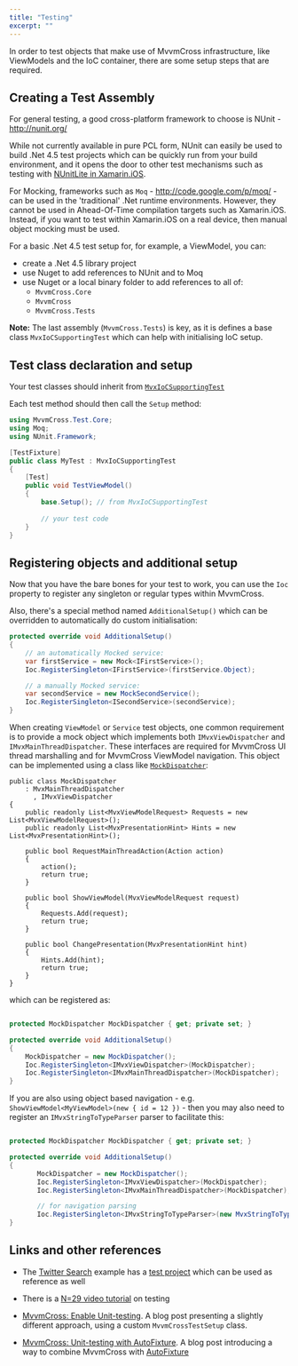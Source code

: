 ```yaml
---
title: "Testing"
excerpt: ""
---
```

In order to test objects that make use of MvvmCross infrastructure, like ViewModels and the IoC container, there are some setup steps that are required. 

## Creating a Test Assembly

For general testing, a good cross-platform framework to choose is NUnit - http://nunit.org/

While not currently available in pure PCL form, NUnit can easily be used to build .Net 4.5 test projects which can be quickly run from your build environment, and it opens the door to other test mechanisms such as testing with [NUnitLite in Xamarin.iOS](http://docs.xamarin.com/guides/ios/deployment,_testing,_and_metrics/touch.unit).

For Mocking, frameworks such as `Moq` - http://code.google.com/p/moq/ - can be used in the 'traditional' .Net runtime environments. However, they cannot be used in Ahead-Of-Time compilation targets such as Xamarin.iOS. Instead, if you want to test within Xamarin.iOS on a real device, then manual object mocking must be used.

For a basic .Net 4.5 test setup for, for example, a ViewModel, you can:

- create a .Net 4.5 library project
- use Nuget to add references to NUnit and to Moq
- use Nuget or a local binary folder to add references to all of:
  * `MvvmCross.Core`
  * `MvvmCross`
  * `MvvmCross.Tests`

**Note:** The last assembly (`MvvmCross.Tests`) is key, as it is defines a base class `MvxIoCSupportingTest` which can help with initialising IoC setup. 

## Test class declaration and setup

Your test classes should inherit from [`MvxIoCSupportingTest`](https://github.com/slodge/MvvmCross/blob/v3/Cirrious/Test/Cirrious.MvvmCross.Test.Core/MvxIoCSupportingTest.cs)

Each test method should then call the `Setup` method:

```csharp
using MvvmCross.Test.Core;
using Moq;
using NUnit.Framework;

[TestFixture]
public class MyTest : MvxIoCSupportingTest
{
    [Test]
	public void TestViewModel()
	{
		base.Setup(); // from MvxIoCSupportingTest
        
        // your test code
	}
}
```

## Registering objects and additional setup

Now that you have the bare bones for your test to work, you can use the `Ioc` property to register any singleton or regular types within MvvmCross. 

Also, there's a special method named `AdditionalSetup()` which can be overridden to automatically do custom initialisation: 

```csharp
protected override void AdditionalSetup() 
{
    // an automatically Mocked service:
    var firstService = new Mock<IFirstService>();
    Ioc.RegisterSingleton<IFirstService>(firstService.Object);

    // a manually Mocked service:
    var secondService = new MockSecondService();
    Ioc.RegisterSingleton<ISecondService>(secondService);
}
```

When creating `ViewModel` or `Service` test objects, one common requirement is to provide a mock object which implements both `IMvxViewDispatcher` and `IMvxMainThreadDispatcher`. These interfaces are required for MvvmCross UI thread marshalling and for MvvmCross ViewModel navigation. This object can be implemented using a class like [`MockDispatcher`](https://github.com/slodge/NPlus1DaysOfMvvmCross/blob/master/N-29-TipCalcTest/TipCalcTest.Tests/MockDispatcher.cs):

    public class MockDispatcher
        : MvxMainThreadDispatcher
          , IMvxViewDispatcher
    {
        public readonly List<MvxViewModelRequest> Requests = new List<MvxViewModelRequest>();
        public readonly List<MvxPresentationHint> Hints = new List<MvxPresentationHint>();

        public bool RequestMainThreadAction(Action action)
        {
            action();
            return true;
        }

        public bool ShowViewModel(MvxViewModelRequest request)
        {
            Requests.Add(request);
            return true;
        }

        public bool ChangePresentation(MvxPresentationHint hint)
        {
            Hints.Add(hint);
            return true;
        }
    }

which can be registered as:

```csharp

protected MockDispatcher MockDispatcher { get; private set; }

protected override void AdditionalSetup() 
{
    MockDispatcher = new MockDispatcher();
    Ioc.RegisterSingleton<IMvxViewDispatcher>(MockDispatcher);
    Ioc.RegisterSingleton<IMvxMainThreadDispatcher>(MockDispatcher);
}
```

If you are also using object based navigation - e.g. `ShowViewModel<MyViewModel>(new { id = 12 })` - then you may also need to register an `IMvxStringToTypeParser` parser to facilitate this:

```csharp

protected MockDispatcher MockDispatcher { get; private set; }

protected override void AdditionalSetup() 
{
       MockDispatcher = new MockDispatcher();
       Ioc.RegisterSingleton<IMvxViewDispatcher>(MockDispatcher);
       Ioc.RegisterSingleton<IMvxMainThreadDispatcher>(MockDispatcher);

       // for navigation parsing
       Ioc.RegisterSingleton<IMvxStringToTypeParser>(new MvxStringToTypeParser());
}
```

## Links and other references


* The [Twitter Search](https://github.com/slodge/MvvmCross-Tutorials/tree/master/Sample%20-%20TwitterSearch) example has a [test project](https://github.com/slodge/MvvmCross-Tutorials/tree/master/Sample%20-%20TwitterSearch/TwitterSearch.Test) which can be used as reference as well

* There is a [N=29 video tutorial](http://slodge.blogspot.co.uk/2013/06/n29-testing-n1-days-of-mvvmcross.html) on testing

* [MvvmCross: Enable Unit-testing](http://blog.fire-development.com/2013/06/29/mvvmcross-enable-unit-testing/). A blog post presenting a slightly different approach, using a custom `MvvmCrossTestSetup` class.

* [MvvmCross: Unit-testing with AutoFixture](http://blog.fire-development.com/2013/06/29/mvvmcross-unit-testing-with-autofixture/). A blog post introducing a way to combine MvvmCross with [AutoFixture](https://github.com/AutoFixture/AutoFixture)